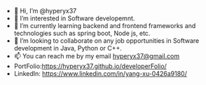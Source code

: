 - 👋 Hi, I’m @hyperyx37
- 👀 I’m interested in Software developemnt.
- 🌱 I’m currently learning backend and frontend frameworks and technologies such as spring boot, Node js, etc.
- 💞️ I’m looking to collaborate on any job opportunities in Software development in Java, Python or C++.
- 📫 You can reach me by my email hyperyx37@gmail.com
- PortFolio:https://hyperyx37.github.io/developerFolio/
- LinkedIn: https://www.linkedin.com/in/yang-xu-0426a9180/
<!---
hyperyx37/hyperyx37 is a ✨ special ✨ repository because its `README.md` (this file) appears on your GitHub profile.
You can click the Preview link to take a look at your changes.
--->
